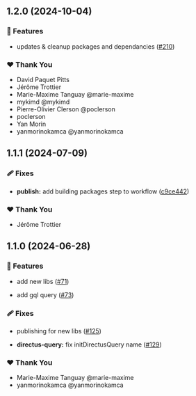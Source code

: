 ## 1.2.0 (2024-10-04)


### 🚀 Features

- updates & cleanup packages and dependancies ([#210](https://github.com/OKAMca/stack/pull/210))


### ❤️  Thank You

- David Paquet Pitts
- Jérôme Trottier
- Marie-Maxime Tanguay @marie-maxime
- mykimd @mykimd
- Pierre-Olivier Clerson @poclerson
- poclerson
- Yan Morin
- yanmorinokamca @yanmorinokamca

## 1.1.1 (2024-07-09)


### 🩹 Fixes

- **publish:** add building packages step to workflow ([c9ce442](https://github.com/OKAMca/stack/commit/c9ce442))


### ❤️  Thank You

- Jérôme Trottier

## 1.1.0 (2024-06-28)


### 🚀 Features

- add new libs ([#71](https://github.com/OKAMca/stack/pull/71))

- add gql query ([#73](https://github.com/OKAMca/stack/pull/73))


### 🩹 Fixes

- publishing for new libs ([#125](https://github.com/OKAMca/stack/pull/125))

- **directus-query:** fix initDirectusQuery name ([#129](https://github.com/OKAMca/stack/pull/129))


### ❤️  Thank You

- Marie-Maxime Tanguay @marie-maxime
- yanmorinokamca @yanmorinokamca